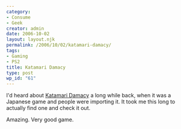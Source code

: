 ```yaml
---
category:
- Consume
- Geek
creator: admin
date: 2006-10-02
layout: layout.njk
permalink: /2006/10/02/katamari-damacy/
tags:
- Gaming
- PS2
title: Katamari Damacy
type: post
wp_id: "61"
---
```


I'd heard about [Katamari Damacy](http://katamari.namco.com/) a long while back, when it was a Japanese game and people were importing it.  It took me this long to actually find one and check it out.

Amazing.  Very good game.
